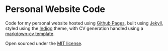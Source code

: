# Personal Website Code

Code for my personal website hosted using [Github Pages](https://pages.github.com/), built using [Jekyll](https://jekyllrb.com/), styled using the [Indigo](https://github.com/sergiokopplin/indigo) theme, with CV generation handled using a [markdown-cv template](https://elipapa.github.io/markdown-cv/).  

Open sourced under the [MIT license](https://github.com/ejolly/ejolly.github.io/blob/master/LICENSE.md).
